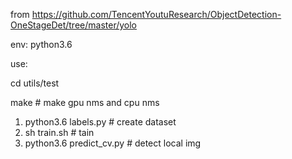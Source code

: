 from https://github.com/TencentYoutuResearch/ObjectDetection-OneStageDet/tree/master/yolo

env: python3.6

use:

cd utils/test

make # make gpu nms and cpu nms

1. python3.6 labels.py # create dataset
2. sh train.sh # tain
3. python3.6 predict_cv.py # detect local img
